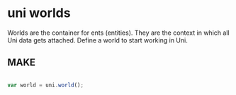 # uni worlds

Worlds are the container for ents (entities). They are the context in which all Uni data gets attached. Define a world to start working in Uni.

## MAKE

``` javascript

var world = uni.world();

```

